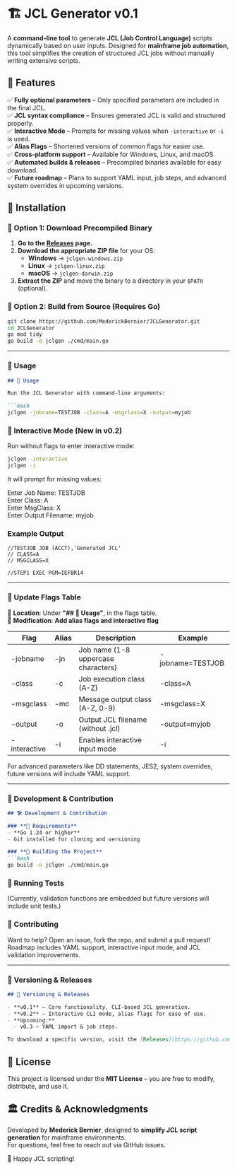 # 🏗️ JCL Generator v0.1

A **command-line tool** to generate **JCL (Job Control Language)** scripts dynamically based on user inputs. Designed for **mainframe job automation**, this tool simplifies the creation of structured JCL jobs without manually writing extensive scripts.

## 📌 Features
✅ **Fully optional parameters** – Only specified parameters are included in the final JCL.  
✅ **JCL syntax compliance** – Ensures generated JCL is valid and structured properly.  
✅ **Interactive Mode** – Prompts for missing values when `-interactive` or `-i` is used.  
✅ **Alias Flags** – Shortened versions of common flags for easier use.  
✅ **Cross-platform support** – Available for Windows, Linux, and macOS.  
✅ **Automated builds & releases** – Precompiled binaries available for easy download.  
✅ **Future roadmap** – Plans to support YAML input, job steps, and advanced system overrides in upcoming versions.  

## 🚀 Installation

### **🔹 Option 1: Download Precompiled Binary**
1. **Go to the [Releases](https://github.com/MederickBernier/JCLGenerator/releases) page.**
2. **Download the appropriate ZIP file** for your OS:
   - **Windows** → `jclgen-windows.zip`
   - **Linux** → `jclgen-linux.zip`
   - **macOS** → `jclgen-darwin.zip`
3. **Extract the ZIP** and move the binary to a directory in your `$PATH` (optional).

### **🔹 Option 2: Build from Source (Requires Go)**
```bash
git clone https://github.com/MederickBernier/JCLGenerator.git
cd JCLGenerator
go mod tidy
go build -o jclgen ./cmd/main.go
```


---

### **📌 Usage**
```markdown
## 🎯 Usage

Run the JCL Generator with command-line arguments:

```bash
jclgen -jobname=TESTJOB -class=A -msgclass=X -output=myjob
```
### **🔹 Interactive Mode (New in v0.2)**  
Run without flags to enter interactive mode:  
```bash
jclgen -interactive  
jclgen -i  
```
It will prompt for missing values:

Enter Job Name: TESTJOB  
Enter Class: A  
Enter MsgClass: X  
Enter Output Filename: myjob  

### **Example Output**
```
//TESTJOB JOB (ACCT),'Generated JCL'
// CLASS=A
// MSGCLASS=X

//STEP1 EXEC PGM=IEFBR14
```
---

### **🔹 Update Flags Table**  
📍 **Location**: Under **"## 🎯 Usage"**, in the flags table.  
📌 **Modification**: **Add alias flags and interactive flag**

| **Flag**            | **Alias** | **Description**                       | **Example**          |
|---------------------|----------|---------------------------------------|----------------------|
| -jobname         | -jn     | Job name (1-8 uppercase characters)  | -jobname=TESTJOB  |
| -class           | -c      | Job execution class (A-Z)            | -class=A          |
| -msgclass        | -mc     | Message output class (A-Z, 0-9)      | -msgclass=X       |
| -output          | -o      | Output JCL filename (without .jcl) | -output=myjob     |
| -interactive     | -i      | Enables interactive input mode       | -i                |


For advanced parameters like DD statements, JES2, system overrides, future versions will include YAML support.


---

### **📌 Development & Contribution**
```markdown
## 🛠️ Development & Contribution

### **🔹 Requirements**
- **Go 1.24 or higher**
- Git installed for cloning and versioning

### **🔹 Building the Project**
```bash
go build -o jclgen ./cmd/main.go
```

### **📌 Running Tests**
(Currently, validation functions are embedded but future versions will include unit tests.)

### **📌 Contributing**
Want to help? Open an issue, fork the repo, and submit a pull request!
Roadmap includes YAML support, interactive input mode, and JCL validation improvements.


---

### **📌 Versioning & Releases**
```markdown
## 🔄 Versioning & Releases

- **v0.1** – Core functionality, CLI-based JCL generation.  
- **v0.2** – Interactive CLI mode, alias flags for ease of use.  
- **Upcoming:**  
  - v0.3 – YAML import & job steps.  

To download a specific version, visit the [Releases](https://github.com/MederickBernier/JCLGenerator/releases) page.
```

## 📜 License

This project is licensed under the **MIT License** – you are free to modify, distribute, and use it.


## 🏛️ Credits & Acknowledgments

Developed by **Mederick Bernier**, designed to **simplify JCL script generation** for mainframe environments.  
For questions, feel free to reach out via GitHub issues.

🚀 Happy JCL scripting!
